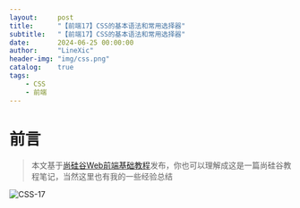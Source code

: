 ```yaml
---
layout:     post
title:      "【前端17】CSS的基本语法和常用选择器"
subtitle:   "【前端17】CSS的基本语法和常用选择器"
date:       2024-06-25 00:00:00
author:     "LineXic"
header-img: "img/css.png"
catalog:    true
tags:
    - CSS
    - 前端
---
```


# 前言

> 本文基于[尚硅谷Web前端基础教程](https://b23.tv/Wky0XJk)发布，你也可以理解成这是一篇尚硅谷教程笔记，当然这里也有我的一些经验总结

![CSS-17](https://linexic.top//img/blog/css-17.png)
